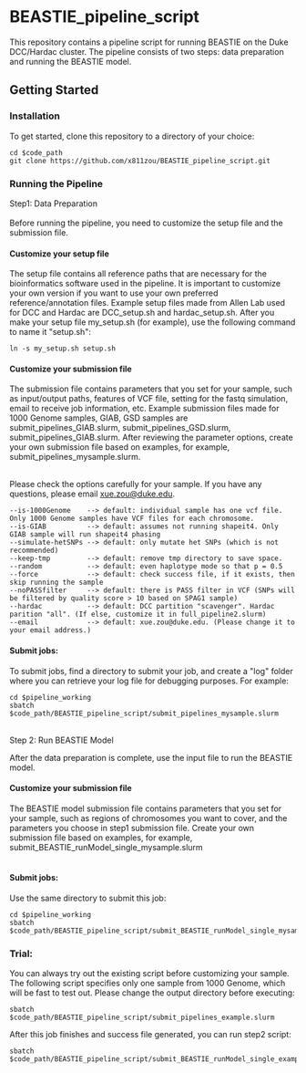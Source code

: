 # BEASTIE_pipeline_script
This repository contains a pipeline script for running BEASTIE on the Duke DCC/Hardac cluster. The pipeline consists of two steps: data preparation and running the BEASTIE model.

## Getting Started
### Installation
To get started, clone this repository to a directory of your choice:

```
cd $code_path
git clone https://github.com/x811zou/BEASTIE_pipeline_script.git
```

### Running the Pipeline
Step1: Data Preparation<br><br>
Before running the pipeline, you need to customize the setup file and the submission file.

#### Customize your setup file
The setup file contains all reference paths that are necessary for the bioinformatics software used in the pipeline. It is important to customize your own version if you want to use your own preferred reference/annotation files. Example setup files made from Allen Lab used for DCC and Hardac are DCC_setup.sh and hardac_setup.sh. After you make your setup file my_setup.sh (for example), use the following command to name it "setup.sh":
```
ln -s my_setup.sh setup.sh
```
#### Customize your submission file
The submission file contains parameters that you set for your sample, such as input/output paths, features of VCF file, setting for the fastq simulation, email to receive job information, etc. Example submission files made for 1000 Genome samples, GIAB, GSD samples are submit_pipelines_GIAB.slurm, submit_pipelines_GSD.slurm, submit_pipelines_GIAB.slurm. After reviewing the parameter options, create your own submission file based on examples, for example, submit_pipelines_mysample.slurm.<br><br>

Please check the options carefully for your sample. If you have any questions, please email xue.zou@duke.edu.
```
--is-1000Genome    --> default: individual sample has one vcf file. Only 1000 Genome samples have VCF files for each chromosome.
--is-GIAB          --> default: assumes not running shapeit4. Only GIAB sample will run shapeit4 phasing
--simulate-hetSNPs --> default: only mutate het SNPs (which is not recommended)
--keep-tmp         --> default: remove tmp directory to save space.
--random           --> default: even haplotype mode so that p = 0.5
--force            --> default: check success file, if it exists, then skip running the sample
--noPASSfilter     --> default: there is PASS filter in VCF (SNPs will be filtered by quality score > 10 based on SPAG1 sample)
--hardac           --> default: DCC partition "scavenger". Hardac parition "all". (If else, customize it in full_pipeline2.slurm)
--email            --> default: xue.zou@duke.edu. (Please change it to your email address.)
```
#### Submit jobs:
To submit jobs, find a directory to submit your job, and create a "log" folder where you can retrieve your log file for debugging purposes. For example:
```
cd $pipeline_working
sbatch $code_path/BEASTIE_pipeline_script/submit_pipelines_mysample.slurm
```
<br>
Step 2: Run BEASTIE Model<br>

After the data preparation is complete, use the input file to run the BEASTIE model.<br>
#### Customize your submission file
The BEASTIE model submission file contains parameters that you set for your sample, such as regions of chromosomes you want to cover, and the parameters you choose in step1 submission file. Create your own submission file based on examples, for example, submit_BEASTIE_runModel_single_mysample.slurm <br><br>

#### Submit jobs:
Use the same directory to submit this job:
```
cd $pipeline_working
sbatch $code_path/BEASTIE_pipeline_script/submit_BEASTIE_runModel_single_mysample.slurm
```

### Trial:
You can always try out the existing script before customizing your sample. The following script specifies only one sample from 1000 Genome, which will be fast to test out. Please change the output directory before executing: 
```
sbatch $code_path/BEASTIE_pipeline_script/submit_pipelines_example.slurm
```
After this job finishes and success file generated, you can run step2 script: 
```
sbatch $code_path/BEASTIE_pipeline_script/submit_BEASTIE_runModel_single_example.slurm
```
